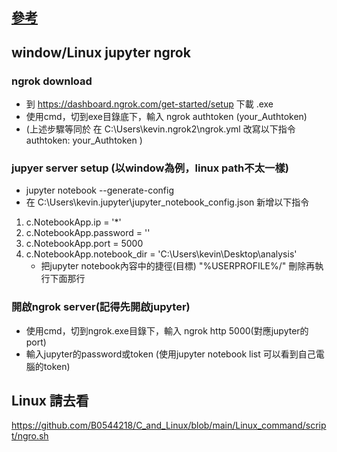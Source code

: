 ## [參考 ](https://www.howtoing.com/how-to-set-up-jupyter-notebook-with-python-3-on-ubuntu-18-04)

## window/Linux jupyter ngrok
### ngrok download
- 到 https://dashboard.ngrok.com/get-started/setup  下載 .exe
- 使用cmd，切到exe目錄底下，輸入 ngrok authtoken (your_Authtoken) 
- (上述步驟等同於 在 C:\Users\kevin\.ngrok2\ngrok.yml 改寫以下指令 authtoken: your_Authtoken )

### jupyer server setup (以window為例，linux path不太一樣)
- jupyter notebook --generate-config
- 在 C:\Users\kevin\.jupyter\jupyter_notebook_config.json  新增以下指令
1. c.NotebookApp.ip = '*'
2. c.NotebookApp.password = ''
3. c.NotebookApp.port = 5000
4. c.NotebookApp.notebook_dir = 'C:\\Users\\kevin\\Desktop\\analysis'
   -  把jupyter notebook內容中的捷徑(目標) "%USERPROFILE%/" 刪除再執行下面那行
### 開啟ngrok server(記得先開啟jupyter)
- 使用cmd，切到ngrok.exe目錄下，輸入 ngrok http 5000(對應jupyter的port)
- 輸入jupyter的password或token (使用jupyter notebook list 可以看到自己電腦的token)

## Linux 請去看
<https://github.com/B0544218/C_and_Linux/blob/main/Linux_command/script/ngro.sh>

